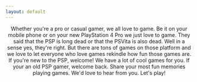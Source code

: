 ```yaml
---
layout: default
---
```


<center>
Whether you're a pro or casual gamer, we all love to game. Be it on your mobile phone or on your new PlayStation 4 Pro we just love to game. They said that the PSP is long dead or that the PSVita is also dead. Well in a sense yes, they're right. But there are tons of games on those platform and we love to let everyone who love games rekindle how fun those games are. If you're new to the PSP, welcome! We have a lot of cool games for you. If your an old PSP gamer, welcome back. Share your most fun memories playing games. We'd love to hear from you. Let's play!
</center>
